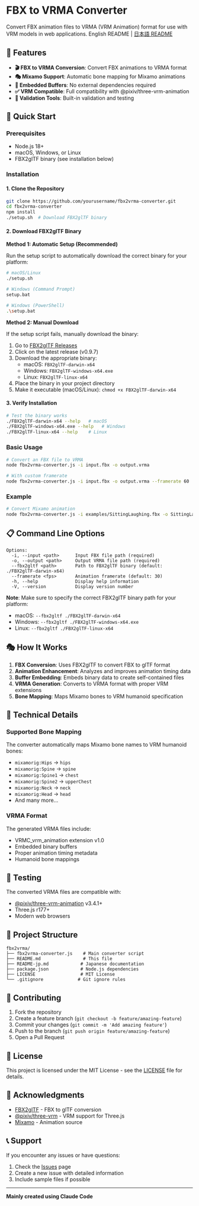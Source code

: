 # FBX to VRMA Converter

Convert FBX animation files to VRMA (VRM Animation) format for use with VRM models in web applications.
English README | [日本語 README](README-jp.md)

## 🎯 Features

- **🎬 FBX to VRMA Conversion**: Convert FBX animations to VRMA format
- **🎭 Mixamo Support**: Automatic bone mapping for Mixamo animations
- **🔧 Embedded Buffers**: No external dependencies required
- **✅ VRM Compatible**: Full compatibility with @pixiv/three-vrm-animation
- **🧪 Validation Tools**: Built-in validation and testing

## 🚀 Quick Start

### Prerequisites

- Node.js 18+
- macOS, Windows, or Linux
- FBX2glTF binary (see installation below)

### Installation

#### 1. Clone the Repository

```bash
git clone https://github.com/yourusername/fbx2vrma-converter.git
cd fbx2vrma-converter
npm install
./setup.sh  # Download FBX2glTF binary
```

#### 2. Download FBX2glTF Binary

**Method 1: Automatic Setup (Recommended)**

Run the setup script to automatically download the correct binary for your platform:

```bash
# macOS/Linux
./setup.sh

# Windows (Command Prompt)
setup.bat

# Windows (PowerShell)
.\setup.bat
```

**Method 2: Manual Download**

If the setup script fails, manually download the binary:

1. Go to [FBX2glTF Releases](https://github.com/facebookincubator/FBX2glTF/releases)
2. Click on the latest release (v0.9.7)
3. Download the appropriate binary:
   - macOS: `FBX2glTF-darwin-x64`
   - Windows: `FBX2glTF-windows-x64.exe`
   - Linux: `FBX2glTF-linux-x64`
4. Place the binary in your project directory
5. Make it executable (macOS/Linux): `chmod +x FBX2glTF-darwin-x64`

#### 3. Verify Installation

```bash
# Test the binary works
./FBX2glTF-darwin-x64 --help   # macOS
./FBX2glTF-windows-x64.exe --help   # Windows
./FBX2glTF-linux-x64 --help    # Linux
```

### Basic Usage

```bash
# Convert an FBX file to VRMA
node fbx2vrma-converter.js -i input.fbx -o output.vrma

# With custom framerate
node fbx2vrma-converter.js -i input.fbx -o output.vrma --framerate 60
```

### Example

```bash
# Convert Mixamo animation
node fbx2vrma-converter.js -i examples/SittingLaughing.fbx -o SittingLaughing.vrma
```

## 📋 Command Line Options

```
Options:
  -i, --input <path>      Input FBX file path (required)
  -o, --output <path>     Output VRMA file path (required)
  --fbx2gltf <path>       Path to FBX2glTF binary (default: ./FBX2glTF-darwin-x64)
  --framerate <fps>       Animation framerate (default: 30)
  -h, --help              Display help information
  -V, --version           Display version number
```

**Note**: Make sure to specify the correct FBX2glTF binary path for your platform:
- macOS: `--fbx2gltf ./FBX2glTF-darwin-x64`
- Windows: `--fbx2gltf ./FBX2glTF-windows-x64.exe`
- Linux: `--fbx2gltf ./FBX2glTF-linux-x64`

## 🎭 How It Works

1. **FBX Conversion**: Uses FBX2glTF to convert FBX to glTF format
2. **Animation Enhancement**: Analyzes and improves animation timing data
3. **Buffer Embedding**: Embeds binary data to create self-contained files
4. **VRMA Generation**: Converts to VRMA format with proper VRM extensions
5. **Bone Mapping**: Maps Mixamo bones to VRM humanoid specification

## 🔧 Technical Details

### Supported Bone Mapping

The converter automatically maps Mixamo bone names to VRM humanoid bones:

- `mixamorig:Hips` → `hips`
- `mixamorig:Spine` → `spine`
- `mixamorig:Spine1` → `chest`
- `mixamorig:Spine2` → `upperChest`
- `mixamorig:Neck` → `neck`
- `mixamorig:Head` → `head`
- And many more...

### VRMA Format

The generated VRMA files include:
- VRMC_vrm_animation extension v1.0
- Embedded binary buffers
- Proper animation timing metadata
- Humanoid bone mappings

## 🧪 Testing

The converted VRMA files are compatible with:
- [@pixiv/three-vrm-animation](https://github.com/pixiv/three-vrm) v3.4.1+
- Three.js r177+
- Modern web browsers

## 📁 Project Structure

```
fbx2vrma/
├── fbx2vrma-converter.js    # Main converter script
├── README.md                # This file
├── README-jp.md            # Japanese documentation
├── package.json            # Node.js dependencies
├── LICENSE                 # MIT License
└── .gitignore             # Git ignore rules
```

## 🤝 Contributing

1. Fork the repository
2. Create a feature branch (`git checkout -b feature/amazing-feature`)
3. Commit your changes (`git commit -m 'Add amazing feature'`)
4. Push to the branch (`git push origin feature/amazing-feature`)
5. Open a Pull Request

## 📄 License

This project is licensed under the MIT License - see the [LICENSE](LICENSE) file for details.

## 🙏 Acknowledgments

- [FBX2glTF](https://github.com/facebookincubator/FBX2glTF) - FBX to glTF conversion
- [@pixiv/three-vrm](https://github.com/pixiv/three-vrm) - VRM support for Three.js
- [Mixamo](https://www.mixamo.com/) - Animation source

## 📞 Support

If you encounter any issues or have questions:

1. Check the [Issues](https://github.com/yourusername/fbx2vrma-converter/issues) page
2. Create a new issue with detailed information
3. Include sample files if possible

---

**Mainly created using Claude Code**
